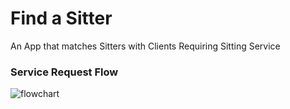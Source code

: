 # Find a Sitter
An App that matches Sitters with Clients Requiring Sitting Service



### Service Request Flow
![flowchart](https://github.com/user-attachments/assets/2fde814b-62b6-4bba-8f0f-807db9a5b24d)
